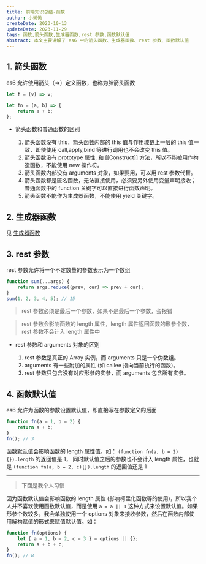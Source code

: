 ```yaml
---
title: 前端知识总结-函数
author: 小恸恸
createDate: 2023-10-13
updateDate: 2023-11-29
tags: 函数,箭头函数,生成器函数,rest 参数,函数默认值
abstract: 本文主要讲解了 es6 中的箭头函数、生成器函数、rest 参数、函数默认值
---
```


## 1. 箭头函数

es6 允许使用箭头（=>）定义函数，也称为胖箭头函数

```js
let f = (v) => v;

let fn = (a, b) => {
	return a + b;
};
```

-   箭头函数和普通函数的区别

    1. 箭头函数没有 this，箭头函数内部的 this 值与作用域链上一层的 this 值一致，即使使用 call,apply,bind 等进行调用也不会改变 this 值。
    2. 箭头函数没有 prototype 属性, 和 [[Construct]] 方法，所以不能被用作构造函数，不能使用 new 操作符。
    3. 箭头函数内部没有 arguments 对象，如果要用，可以用 rest 参数代替。
    4. 箭头函数都是匿名函数，无法直接使用，必须要另外使用变量声明接收；普通函数中的 function 关键字可以直接进行函数声明。
    5. 箭头函数不能作为生成器函数，不能使用 yield 关键字。

## 2. 生成器函数

见 [生成器函数](https://xtt.moe/article/19)

## 3. rest 参数

rest 参数允许将一个不定数量的参数表示为一个数组

```js
function sum(...args) {
	return args.reduce((prev, cur) => prev + cur);
}
sum(1, 2, 3, 4, 5); // 15
```

> rest 参数必须是最后一个参数，如果不是最后一个参数，会报错

> rest 参数会影响函数的 length 属性，length 属性返回函数的形参个数，rest 参数不会计入 length 属性中

-   rest 参数和 arguments 对象的区别

    1.  rest 参数是真正的 Array 实例，而 arguments 只是一个伪数组。
    2.  arguments 有一些附加的属性 (如 callee 指向当前执行的函数)。
    3.  rest 参数只包含没有对应形参的实参，而 arguments 包含所有实参。

## 4. 函数默认值

es6 允许为函数的参数设置默认值，即直接写在参数定义的后面

```js
function fn(a = 1, b = 2) {
	return a + b;
}
fn(); // 3
```

函数默认值会影响函数的 length 属性值。如： `(function fn(a, b = 2){}).length` 的返回值是 1， 同时默认值之后的参数也不会计入 length 属性，也就是 `(function fn(a, b = 2, c){}).length` 的返回值还是 1

---

> 下面是我个人习惯

因为函数默认值会影响函数的 length 属性 (影响柯里化函数等的使用)，所以我个人并不喜欢使用函数默认值，而是使用 `a = a || 1` 这种方式来设置默认值。如果形参个数较多，我会单独使用一个 options 对象来接收参数，然后在函数内部使用解构赋值的形式来赋值默认值。如：

```js
function fn(options) {
	let { a = 1, b = 2, c = 3 } = options || {};
	return a + b + c;
}
fn(); // 8
```
